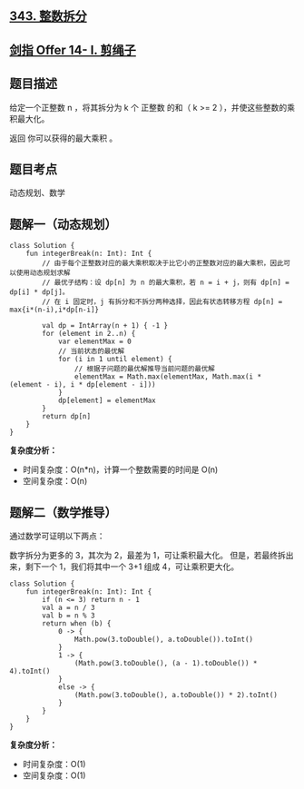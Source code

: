 ## [343. 整数拆分](https://leetcode.cn/problems/integer-break/description/)
## [剑指 Offer 14- I. 剪绳子](https://leetcode.cn/problems/jian-sheng-zi-lcof/?favorite=xb9nqhhg)

## 题目描述

给定一个正整数 n ，将其拆分为 k 个 正整数 的和（ k >= 2 ），并使这些整数的乘积最大化。

返回 你可以获得的最大乘积 。

## 题目考点

动态规划、数学

## 题解一（动态规划）
 
```
class Solution {
    fun integerBreak(n: Int): Int {
        // 由于每个正整数对应的最大乘积取决于比它小的正整数对应的最大乘积，因此可以使用动态规划求解
        // 最优子结构：设 dp[n] 为 n 的最大乘积，若 n = i + j，则有 dp[n] = dp[i] * dp[j]。
        // 在 i 固定时，j 有拆分和不拆分两种选择，因此有状态转移方程 dp[n] = max{i*(n-i),i*dp[n-i]}

        val dp = IntArray(n + 1) { -1 }
        for (element in 2..n) {
            var elementMax = 0
            // 当前状态的最优解
            for (i in 1 until element) {
                // 根据子问题的最优解推导当前问题的最优解
                elementMax = Math.max(elementMax, Math.max(i * (element - i), i * dp[element - i]))
            }
            dp[element] = elementMax
        }
        return dp[n]
    }
}
```

**复杂度分析：**

- 时间复杂度：O(n\*n)，计算一个整数需要的时间是 O(n)
- 空间复杂度：O(n)

## 题解二（数学推导）

通过数学可证明以下两点：

数字拆分为更多的 3，其次为 2，最差为 1，可让乘积最大化。
但是，若最终拆出来，剩下一个 1，我们将其中一个 3+1 组成 4，可让乘积更大化。

```
class Solution {
    fun integerBreak(n: Int): Int {
        if (n <= 3) return n - 1
        val a = n / 3
        val b = n % 3
        return when (b) {
            0 -> {
                Math.pow(3.toDouble(), a.toDouble()).toInt()
            }
            1 -> {
                (Math.pow(3.toDouble(), (a - 1).toDouble()) * 4).toInt()
            }
            else -> {
                (Math.pow(3.toDouble(), a.toDouble()) * 2).toInt()
            }
        }
    }
}
```

**复杂度分析：**

- 时间复杂度：O(1)
- 空间复杂度：O(1)
